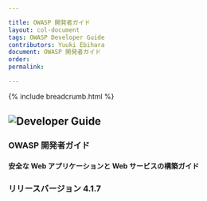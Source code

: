 ```yaml
---

title: OWASP 開発者ガイド
layout: col-document
tags: OWASP Developer Guide
contributors: Yuuki Ebihara
document: OWASP 開発者ガイド
order:
permalink:

---
```


{% include breadcrumb.html %}

## ![Developer Guide](../assets/images/dg_logo.png)

### OWASP 開発者ガイド

#### 安全な Web アプリケーションと Web サービスの構築ガイド

### リリースバージョン 4.1.7
